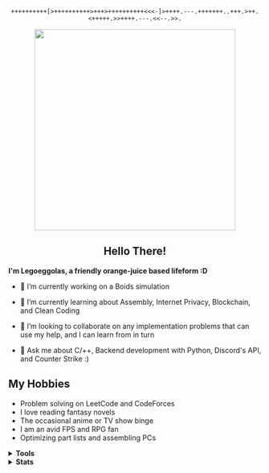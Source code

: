 <div id="greetings" align="center">

```brainfuck
++++++++++[>++++++++++>+++>++++++++++<<<-]>++++.---.+++++++..+++.>++.<+++++.>>++++.---.<<--.>>.
```

<img src="https://i.imgur.com/ERMXuHN.gif" width=400>

<h2><b>Hello There!</b></h2>
</div>

**I'm Legoeggolas, a friendly orange-juice based lifeform :D**

- 🔭 I’m currently working on a Boids simulation

- 🌱 I’m currently learning about Assembly, Internet Privacy, Blockchain, and Clean Coding

- 👯 I’m looking to collaborate on any implementation problems that can use my help, and I can learn from in turn

- 💬 Ask me about C/++, Backend development with Python, Discord's API, and Counter Strike :)

## My Hobbies

- Problem solving on LeetCode and CodeForces
- I love reading fantasy novels
- The occasional anime or TV show binge
- I am an avid FPS and RPG fan
- Optimizing part lists and assembling PCs



<details>
    <summary><b>Tools</b></summary>

![](https://img.shields.io/badge/VSCode-Editor-informational?style=flat-square&logo=visual-studio-code&logoColor=blue&color=6aa6f8)
![](https://img.shields.io/badge/Python-Code-informational?style=flat-square&logo=python&logoColor=blue&color=6aa6f8)
![](https://img.shields.io/badge/C-Code-informational?style=flat-square&logo=C&logoColor=blue&color=6aa6f8)
![](https://img.shields.io/badge/C++-Code-informational?style=flat-square&logo=c%2B%2B&logoColor=blue&color=6aa6f8)
![](https://img.shields.io/badge/R-Code-informational?style=flat-square&logo=R&logoColor=blue&color=6aa6f8)
![](https://img.shields.io/badge/JavaScript-Code-informational?style=flat-square&logo=javascript&logoColor=blue&color=6aa6f8)
![](https://img.shields.io/badge/PyTest-Tools-informational?style=flat-square&logo=pytest&logoColor=blue&color=6aa6f8)
![](https://img.shields.io/badge/Flask-Tools-informational?style=flat-square&logo=flask&logoColor=blue&color=6aa6f8)
![](https://img.shields.io/badge/FastAPI-Tools-informational?style=flat-square&logo=fastapi&logoColor=blue&color=6aa6f8)
![](https://img.shields.io/badge/Discord-Tools-informational?style=flat-square&logo=discord&logoColor=blue&color=6aa6f8)
![](https://img.shields.io/badge/Heroku-Tools-informational?style=flat-square&logo=heroku&logoColor=blue&color=6aa6f8)

</details>

<details>
    <summary><b>Stats</b></summary>

![trophy](https://github-profile-trophy.vercel.app/?username=Legoeggolas&theme=alduin&no-frame=true&no-bg=true&column=3)
![stats](https://github-readme-stats.vercel.app/api?username=Legoeggolas&show_icons=true&count_private=true&title_color=f7d745&text_color=b2d76c&icon_color=6562af&bg_color=00000000&hide=bg-color&hide_border=true)

![](https://komarev.com/ghpvc/?username=Legoeggolas&style=flat-square&label=Views)

</details>

